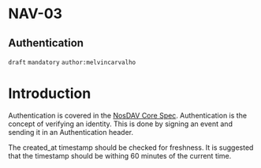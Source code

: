NAV-03
======

Authentication
--------------------------------------

`draft` `mandatory` `author:melvincarvalho`

Introduction
============

Authentication is covered in the [NosDAV Core Spec](https://nosdav.com/spec/).  Authentication is the concept of verifying an identity.  This is done by signing an event and sending it in an Authentication header.

The created_at timestamp should be checked for freshness.  It is suggested that the timestamp should be withing 60 minutes of the current time.